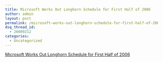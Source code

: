 ```yaml
---
title: Microsoft Works Out Longhorn Schedule for First Half of 2006
author: admin
layout: post
permalink: /microsoft-works-out-longhorn-schedule-for-first-half-of-2006/
dsq_thread_id:
  - 26009212
categories:
  - Uncategorized
---
```

[Microsoft Works Out Longhorn Schedule for First Half of 2006][1]

 [1]: http://www.winnetmag.com/windowspaulthurrott/Article/ArticleID/42335/windowspaulthurrott_42335.html